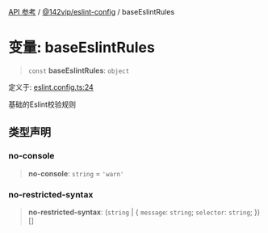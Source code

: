 [API 参考](../wiki/Home) / [@142vip/eslint-config](../wiki/@142vip.eslint-config) / baseEslintRules

# 变量: baseEslintRules

> `const` **baseEslintRules**: `object`

定义于: [eslint.config.ts:24](https://github.com/142vip/core-x/blob/5281e59d2cdd2de59e1ea761d17ed7fe118d1e60/packages/eslint-config/src/eslint.config.ts#L24)

基础的Eslint校验规则

## 类型声明

### no-console

> **no-console**: `string` = `'warn'`

### no-restricted-syntax

> **no-restricted-syntax**: (`string` | { `message`: `string`; `selector`: `string`; })\[]
